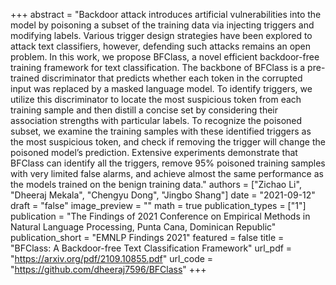 +++
abstract = "Backdoor attack introduces artificial vulnerabilities into the model by poisoning a subset of the training data via injecting triggers and modifying labels. Various trigger design strategies have been explored to attack text classifiers, however, defending such attacks remains an open problem. In this work, we propose BFClass, a novel efficient backdoor-free training framework for text classification. The backbone of BFClass is a pre-trained discriminator that predicts whether each token in the corrupted input was replaced by a masked language model. To identify triggers, we utilize this discriminator to locate the most suspicious token from each training sample and then distill a concise set by considering their association strengths with particular labels. To recognize the poisoned subset, we examine the training samples with these identified triggers as the most suspicious token, and check if removing the trigger will change the poisoned model’s prediction. Extensive experiments demonstrate that BFClass can identify all the triggers, remove 95% poisoned training samples with very limited false alarms, and achieve almost the same performance as the models trained on the benign training data."
authors = ["Zichao Li", "Dheeraj Mekala", "Chengyu Dong", "Jingbo Shang"]
date = "2021-09-12"
draft = "false"
image_preview = ""
math = true
publication_types = ["1"]
publication = "The Findings of 2021 Conference on Empirical Methods in Natural Language Processing, Punta Cana, Dominican Republic"
publication_short = "EMNLP Findings 2021"
featured = false
title = "BFClass: A Backdoor-free Text Classification Framework"
url_pdf = "https://arxiv.org/pdf/2109.10855.pdf"
url_code = "https://github.com/dheeraj7596/BFClass"
+++